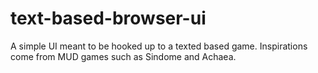 # text-based-browser-ui
A simple UI meant to be hooked up to a texted based game. Inspirations come from MUD games such as Sindome and Achaea.
